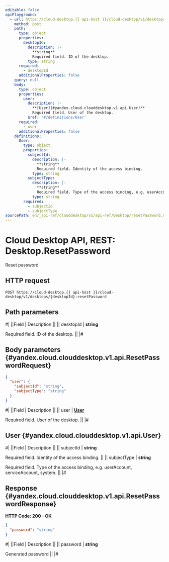 ```yaml
---
editable: false
apiPlayground:
  - url: https://cloud-desktop.{{ api-host }}/cloud-desktop/v1/desktops/{desktopId}:resetPassword
    method: post
    path:
      type: object
      properties:
        desktopId:
          description: |-
            **string**
            Required field. ID of the desktop.
          type: string
      required:
        - desktopId
      additionalProperties: false
    query: null
    body:
      type: object
      properties:
        user:
          description: |-
            **[User](#yandex.cloud.clouddesktop.v1.api.User)**
            Required field. User of the desktop.
          $ref: '#/definitions/User'
      required:
        - user
      additionalProperties: false
    definitions:
      User:
        type: object
        properties:
          subjectId:
            description: |-
              **string**
              Required field. Identity of the access binding.
            type: string
          subjectType:
            description: |-
              **string**
              Required field. Type of the access binding, e.g. userAccount, serviceAccount, system.
            type: string
        required:
          - subjectId
          - subjectType
sourcePath: en/_api-ref/clouddesktop/v1/api-ref/Desktop/resetPassword.md
---
```


# Cloud Desktop API, REST: Desktop.ResetPassword

Reset password

## HTTP request

```
POST https://cloud-desktop.{{ api-host }}/cloud-desktop/v1/desktops/{desktopId}:resetPassword
```

## Path parameters

#|
||Field | Description ||
|| desktopId | **string**

Required field. ID of the desktop. ||
|#

## Body parameters {#yandex.cloud.clouddesktop.v1.api.ResetPasswordRequest}

```json
{
  "user": {
    "subjectId": "string",
    "subjectType": "string"
  }
}
```

#|
||Field | Description ||
|| user | **[User](#yandex.cloud.clouddesktop.v1.api.User)**

Required field. User of the desktop. ||
|#

## User {#yandex.cloud.clouddesktop.v1.api.User}

#|
||Field | Description ||
|| subjectId | **string**

Required field. Identity of the access binding. ||
|| subjectType | **string**

Required field. Type of the access binding, e.g. userAccount, serviceAccount, system. ||
|#

## Response {#yandex.cloud.clouddesktop.v1.api.ResetPasswordResponse}

**HTTP Code: 200 - OK**

```json
{
  "password": "string"
}
```

#|
||Field | Description ||
|| password | **string**

Generated password ||
|#